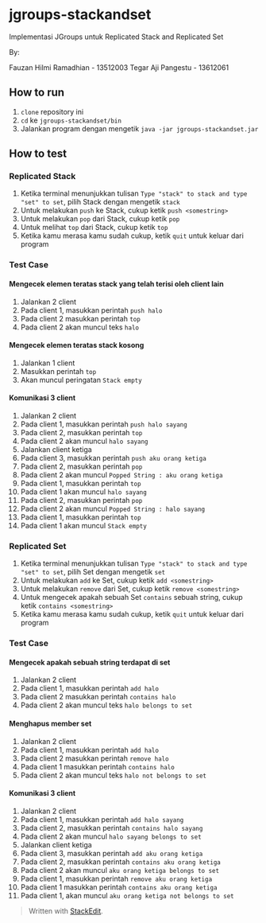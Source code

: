 
# jgroups-stackandset

Implementasi JGroups untuk Replicated Stack and Replicated Set

By:

Fauzan Hilmi Ramadhian - 13512003
Tegar Aji Pangestu - 13612061

## How to run

 1. ```clone``` repository ini
 2. ```cd``` ke ```jgroups-stackandset/bin```
 3. Jalankan program dengan mengetik ```java -jar jgroups-stackandset.jar```

## How to test
### Replicated Stack

 1. Ketika terminal menunjukkan tulisan ```Type "stack" to stack and type "set" to set```, pilih Stack dengan mengetik ```stack```
 2. Untuk melakukan ```push``` ke Stack, cukup ketik ```push <somestring>```
 3. Untuk melakukan ```pop``` dari Stack, cukup ketik ```pop```
 4. Untuk melihat ```top``` dari Stack, cukup ketik ```top```
 5. Ketika kamu merasa kamu sudah cukup, ketik ```quit``` untuk keluar dari program

### Test Case

#### Mengecek elemen teratas stack yang telah terisi oleh client lain

 1. Jalankan 2 client
 2. Pada client 1, masukkan perintah ```push halo```
 4. Pada client 2 masukkan perintah ```top```
 5. Pada client 2 akan muncul teks ```halo```

#### Mengecek elemen teratas stack kosong

 1. Jalankan 1 client
 2. Masukkan perintah ```top```
 3. Akan muncul peringatan ```Stack empty```
 
#### Komunikasi 3 client
 
1.  Jalankan 2 client
2. Pada client 1, masukkan perintah ```push halo sayang``` 
3. Pada client 2, masukkan perintah ```top```
4. Pada client 2 akan muncul ```halo sayang```
5. Jalankan client ketiga
6. Pada client 3, masukkan perintah ```push aku orang ketiga```
7. Pada client 2, masukkan perintah ```pop```
8. Pada client 2 akan muncul ```Popped String : aku orang ketiga```
9. Pada client 1, masukkan perintah ```top```
10. Pada client 1 akan muncul ```halo sayang```
11. Pada client 2, masukkan perintah ```pop```
12. Pada client 2 akan muncul ```Popped String : halo sayang```
13. Pada client 1, masukkan perintah ```top```
14. Pada client 1 akan muncul ```Stack empty``` 

### Replicated Set

 1. Ketika terminal menunjukkan tulisan ```Type "stack" to stack and type "set" to set```, pilih Set dengan mengetik ```set```
 2. Untuk melakukan ```add``` ke Set, cukup ketik ```add <somestring>```
 3. Untuk melakukan ```remove``` dari Set, cukup ketik ```remove <somestring>```
 4. Untuk mengecek apakah sebuah Set ```contains``` sebuah string, cukup ketik ```contains <somestring>```
 5. Ketika kamu merasa kamu sudah cukup, ketik ```quit``` untuk keluar dari program

### Test Case

#### Mengecek apakah sebuah string terdapat di set

 1. Jalankan 2 client
 2. Pada client 1, masukkan perintah ```add halo```
 3. Pada client 2 masukkan perintah ```contains halo```
 4. Pada client 2 akan muncul teks ```halo belongs to set```

#### Menghapus member set

 1. Jalankan 2 client
 2. Pada client 1, masukkan perintah ```add halo```
 3. Pada client 2 masukkan perintah ```remove halo```
 4. Pada client 1 masukkan perintah ```contains halo```
 5. Pada client 2 akan muncul teks ```halo not belongs to set```
 
#### Komunikasi 3 client
 
1.  Jalankan 2 client
2. Pada client 1, masukkan perintah ```add halo sayang``` 
3. Pada client 2, masukkan perintah ```contains halo sayang```
4. Pada client 2 akan muncul ```halo sayang belongs to set```
5. Jalankan client ketiga
6. Pada client 3, masukkan perintah ```add aku orang ketiga```
7. Pada client 2, masukkan perintah ```contains aku orang ketiga```
8. Pada client 2 akan muncul ```aku orang ketiga belongs to set```
9. Pada client 1, masukkan perintah ```remove aku orang ketiga```
10. Pada client 1 masukkan perintah ```contains aku orang ketiga``` 
11. Pada client 1, akan muncul ```aku orang ketiga not belongs to set```

> Written with [StackEdit](https://stackedit.io/).
